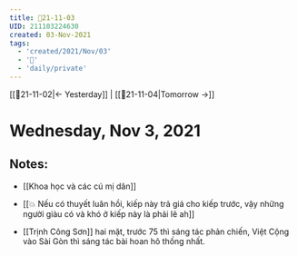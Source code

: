 ```yaml
---
title: 📝21-11-03
UID: 211103224630
created: 03-Nov-2021
tags:
  - 'created/2021/Nov/03'
  - '📅'
  - 'daily/private'
---
```

[[📝21-11-02|<- Yesterday]] | [[📝21-11-04|Tomorrow ->]]
# Wednesday, Nov 3, 2021

## Notes:
- [[Khoa học và các cú mị dân]]

- [[💥 Nếu có thuyết luân hồi, kiếp này trả giá cho kiếp trước, vậy những người giàu có và khó ở kiếp này là phải lẽ ah]]
- [[Trịnh Công Sơn]] hai mặt, trước 75 thì sáng tác phản chiến, Việt Cộng vào Sài Gòn thì sáng tác bài hoan hô thống nhất.

